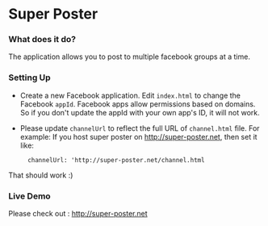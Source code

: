 Super Poster
============

### What does it do? ###

The application allows you to post to multiple facebook groups at a time.


### Setting Up ###

* Create a new Facebook application. Edit `index.html` to change the Facebook `appId`. Facebook apps allow permissions based on domains. So if you don't update the appId with your own app's ID, it will not work. 

* Please update `channelUrl` to reflect the full URL of `channel.html` file. For example: If you host super poster on http://super-poster.net, then set it like:

		
		channelUrl: 'http://super-poster.net/channel.html
	
	
That should work :) 


### Live Demo ### 

Please check out : <a href="http://super-poster.net">http://super-poster.net</a>